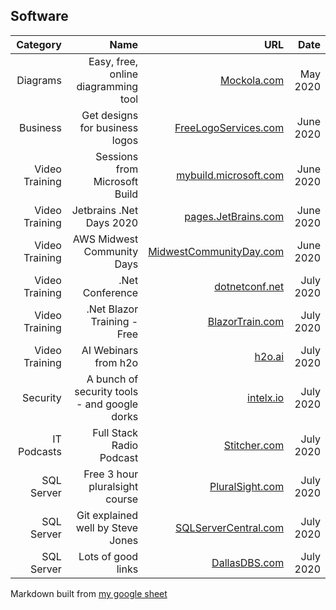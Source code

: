 
## Software
| Category| Name | URL | Date |
| ------: | ------: | -------: | ---: |
|Diagrams|Easy, free, online diagramming tool|[Mockola.com](<http://mockola.com/>)|May 2020|
|Business|Get designs for business logos|[FreeLogoServices.com](<https://www.freelogoservices.com/step2/page/13>)|June 2020|
|Video Training|Sessions from Microsoft Build|[mybuild.microsoft.com](<https://mybuild.microsoft.com/>)|June 2020|
|Video Training|Jetbrains .Net Days 2020|[pages.JetBrains.com](<https://pages.jetbrains.com/dotnet-days-2020/newsletter>)|June 2020|
|Video Training|AWS Midwest Community Days|[MidwestCommunityDay.com](<https://midwestcommunityday.com/>)|June 2020|
|Video Training|.Net Conference|[dotnetconf.net](<https://focus.dotnetconf.net/agenda/>)|July 2020|
|Video Training|.Net Blazor Training - Free|[BlazorTrain.com](<https://blazortrain.com/>)|July 2020|
|Video Training|AI Webinars from h2o|[h2o.ai](<https://www.h2o.ai/webinars/?commid=431281>)|July 2020|
|Security|A bunch of security tools - and google dorks|[intelx.io](<https://intelx.io/dorks>)|July 2020|
|IT Podcasts|Full Stack Radio Podcast|[Stitcher.com](<https://www.stitcher.com/podcast/dex-barrett/full-stack-radio>)|July 2020|
|SQL Server|Free 3 hour pluralsight course|[PluralSight.com](<https://www.pluralsight.com/courses/sql-server-first-instance-getting-started>)|July 2020|
|SQL Server|Git explained well by Steve Jones|[SQLServerCentral.com](<https://www.sqlservercentral.com/articles/basic-git-for-dbas-merging-code-between-branches>)|July 2020|
|SQL Server|Lots of good links |[DallasDBS.com](<https://dallasdbas.com/author/jmiller/>)|July 2020|

Markdown built from [my google sheet](<https://docs.google.com/spreadsheets/d/1VdAxKxEJ1DGsZft2DC9YbjwkuDi7tMkhaY_89n6lQ1g/edit#gid=0>)